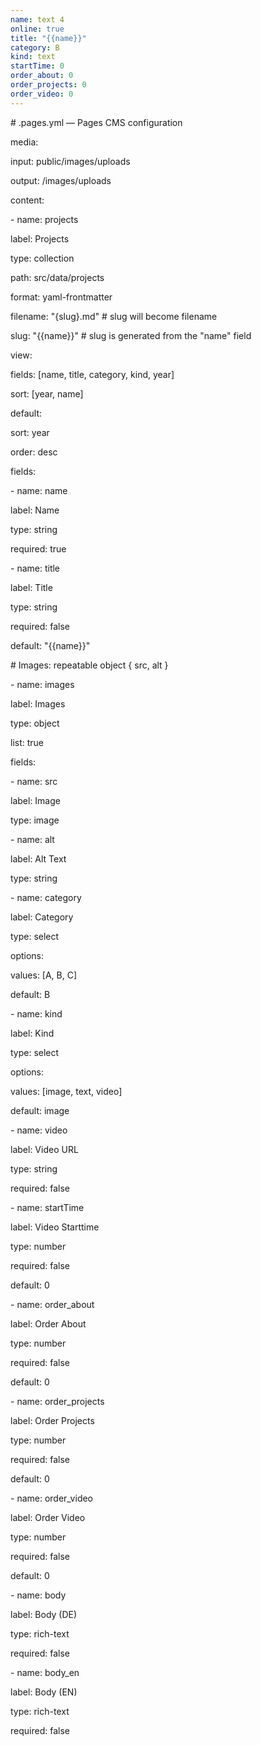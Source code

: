 ```yaml
---
name: text 4
online: true
title: "{{name}}"
category: B
kind: text
startTime: 0
order_about: 0
order_projects: 0
order_video: 0
---
```

\# .pages.yml — Pages CMS configuration

media:

input: public/images/uploads

output: /images/uploads

content:

\- name: projects

label: Projects

type: collection

path: src/data/projects

format: yaml-frontmatter

filename: "{slug}.md" # slug will become filename

slug: "{{name}}" # slug is generated from the "name" field

view:

fields: \[name, title, category, kind, year\]

sort: \[year, name\]

default:

sort: year

order: desc

fields:

\- name: name

label: Name

type: string

required: true

\- name: title

label: Title

type: string

required: false

default: "{{name}}"

\# Images: repeatable object { src, alt }

\- name: images

label: Images

type: object

list: true

fields:

\- name: src

label: Image

type: image

\- name: alt

label: Alt Text

type: string

\- name: category

label: Category

type: select

options:

values: \[A, B, C\]

default: B

\- name: kind

label: Kind

type: select

options:

values: \[image, text, video\]

default: image

\- name: video

label: Video URL

type: string

required: false

\- name: startTime

label: Video Starttime

type: number

required: false

default: 0

\- name: order\_about

label: Order About

type: number

required: false

default: 0

\- name: order\_projects

label: Order Projects

type: number

required: false

default: 0

\- name: order\_video

label: Order Video

type: number

required: false

default: 0

\- name: body

label: Body (DE)

type: rich-text

required: false

\- name: body\_en

label: Body (EN)

type: rich-text

required: false